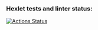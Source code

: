 ### Hexlet tests and linter status:
[![Actions Status](https://github.com/pharmacor/frontend-project-44/workflows/hexlet-check/badge.svg)](https://github.com/pharmacor/frontend-project-44/actions)